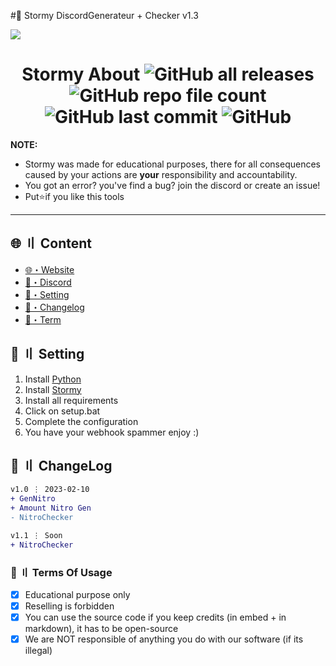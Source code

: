#🌴 Stormy DiscordGenerateur + Checker v1.3

![](https://github.com/4karaDEV/StormyGen/blob/main/assets/def.PNG)

<h1 align="center">
 Stormy About
 <img alt="GitHub all releases" src="https://img.shields.io/github/downloads/4karaDEV/DiscordNitroGen/total"> <img alt="GitHub repo file count" src="https://img.shields.io/github/directory-file-count/4karaDEV/DiscordNitroGen"> <img alt="GitHub last commit" src="https://img.shields.io/github/last-commit/4karaDEV/DiscordNitroGen"> <img alt="GitHub" src="https://img.shields.io/github/license/4karaDEV/DiscordNitroGen">
</h1>

**NOTE:** 
- Stormy was made for educational purposes, there for all consequences caused by your actions are **your** responsibility and accountability.
- You got an error? you've find a bug? join the discord or create an issue!
- Put⭐if you like this tools

---

## <a id="content"></a>🌐 〢 Content

- [🌐・Website](Soon)
- [🌌・Discord](https://discord.gg/XyV8RZDjQU)
- [🎉・Setting](#setup)
- [📝・Changelog](#changelog)
- [💼・Term](#terms)

## <a id="setup"></a> 📁 〢 Setting

1. Install [Python](https://www.python.org/ftp/python/3.10.0/python-3.10.0-amd64.exe)
2. Install [Stormy](https://codeload.github.com/4karaDEV/StormyGen/zip/refs/heads/main)
3. Install all requirements
4. Click on setup.bat
5. Complete the configuration
6. You have your webhook spammer enjoy :)

## <a id="changelog"></a>💭 〢 ChangeLog

```diff
v1.0 ⋮ 2023-02-10
+ GenNitro
+ Amount Nitro Gen
- NitroChecker

v1.1 ⋮ Soon
+ NitroChecker
```

### <a id="terms"></a>💼 〢 Terms Of Usage

- [x] Educational purpose only
- [x] Reselling is forbidden
- [x] You can use the source code if you keep credits (in embed + in markdown), it has to be open-source
- [x] We are NOT responsible of anything you do with our software (if its illegal)
